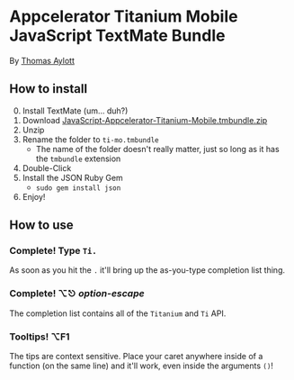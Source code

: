 Appcelerator Titanium Mobile JavaScript TextMate Bundle
====
By [Thomas Aylott](http://SubtleGradient.com)

How to install
----

0. Install TextMate (um… duh?)
1. Download [JavaScript-Appcelerator-Titanium-Mobile.tmbundle.zip](http://github.com/subtleGradient/JavaScript-Appcelerator-Titanium-Mobile.tmbundle/zipball/master)
2. Unzip
3. Rename the folder to `ti-mo.tmbundle`
    * The name of the folder doesn't really matter, just so long as it has the `tmbundle` extension
4. Double-Click
5. Install the JSON Ruby Gem
    * `sudo gem install json`
6. Enjoy!


How to use
---

### Complete! Type `Ti.`
As soon as you hit the `.` it'll bring up the as-you-type completion list thing.

### Complete! ⌥⎋ *option-escape*
The completion list contains all of the `Titanium` and `Ti` API.


### Tooltips! ⌥F1 
The tips are context sensitive. Place your caret anywhere inside of a function (on the same line) and it'll work, even inside the arguments `()`!



